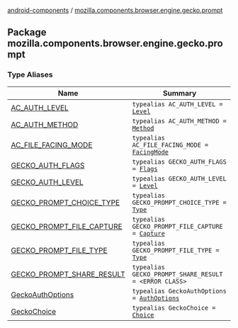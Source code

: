 [android-components](../index.md) / [mozilla.components.browser.engine.gecko.prompt](./index.md)

## Package mozilla.components.browser.engine.gecko.prompt

### Type Aliases

| Name | Summary |
|---|---|
| [AC_AUTH_LEVEL](-a-c_-a-u-t-h_-l-e-v-e-l.md) | `typealias AC_AUTH_LEVEL = `[`Level`](../mozilla.components.concept.engine.prompt/-prompt-request/-authentication/-level/index.md) |
| [AC_AUTH_METHOD](-a-c_-a-u-t-h_-m-e-t-h-o-d.md) | `typealias AC_AUTH_METHOD = `[`Method`](../mozilla.components.concept.engine.prompt/-prompt-request/-authentication/-method/index.md) |
| [AC_FILE_FACING_MODE](-a-c_-f-i-l-e_-f-a-c-i-n-g_-m-o-d-e.md) | `typealias AC_FILE_FACING_MODE = `[`FacingMode`](../mozilla.components.concept.engine.prompt/-prompt-request/-file/-facing-mode/index.md) |
| [GECKO_AUTH_FLAGS](-g-e-c-k-o_-a-u-t-h_-f-l-a-g-s.md) | `typealias GECKO_AUTH_FLAGS = `[`Flags`](https://mozilla.github.io/geckoview/javadoc/mozilla-central/org/mozilla/geckoview/GeckoSession/PromptDelegate/AuthPrompt/AuthOptions/Flags.html) |
| [GECKO_AUTH_LEVEL](-g-e-c-k-o_-a-u-t-h_-l-e-v-e-l.md) | `typealias GECKO_AUTH_LEVEL = `[`Level`](https://mozilla.github.io/geckoview/javadoc/mozilla-central/org/mozilla/geckoview/GeckoSession/PromptDelegate/AuthPrompt/AuthOptions/Level.html) |
| [GECKO_PROMPT_CHOICE_TYPE](-g-e-c-k-o_-p-r-o-m-p-t_-c-h-o-i-c-e_-t-y-p-e.md) | `typealias GECKO_PROMPT_CHOICE_TYPE = `[`Type`](https://mozilla.github.io/geckoview/javadoc/mozilla-central/org/mozilla/geckoview/GeckoSession/PromptDelegate/ChoicePrompt/Type.html) |
| [GECKO_PROMPT_FILE_CAPTURE](-g-e-c-k-o_-p-r-o-m-p-t_-f-i-l-e_-c-a-p-t-u-r-e.md) | `typealias GECKO_PROMPT_FILE_CAPTURE = `[`Capture`](https://mozilla.github.io/geckoview/javadoc/mozilla-central/org/mozilla/geckoview/GeckoSession/PromptDelegate/FilePrompt/Capture.html) |
| [GECKO_PROMPT_FILE_TYPE](-g-e-c-k-o_-p-r-o-m-p-t_-f-i-l-e_-t-y-p-e.md) | `typealias GECKO_PROMPT_FILE_TYPE = `[`Type`](https://mozilla.github.io/geckoview/javadoc/mozilla-central/org/mozilla/geckoview/GeckoSession/PromptDelegate/FilePrompt/Type.html) |
| [GECKO_PROMPT_SHARE_RESULT](-g-e-c-k-o_-p-r-o-m-p-t_-s-h-a-r-e_-r-e-s-u-l-t.md) | `typealias GECKO_PROMPT_SHARE_RESULT = <ERROR CLASS>` |
| [GeckoAuthOptions](-gecko-auth-options.md) | `typealias GeckoAuthOptions = `[`AuthOptions`](https://mozilla.github.io/geckoview/javadoc/mozilla-central/org/mozilla/geckoview/GeckoSession/PromptDelegate/AuthPrompt/AuthOptions.html) |
| [GeckoChoice](-gecko-choice.md) | `typealias GeckoChoice = `[`Choice`](https://mozilla.github.io/geckoview/javadoc/mozilla-central/org/mozilla/geckoview/GeckoSession/PromptDelegate/ChoicePrompt/Choice.html) |
